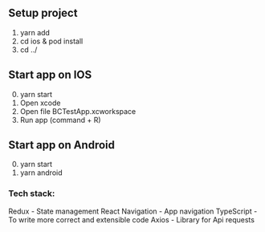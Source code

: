 ## Setup project
1. yarn add
2. cd ios & pod install
3. cd ../

## Start app on IOS
0. yarn start
1. Open xcode
2. Open file BCTestApp.xcworkspace
3. Run app (command + R)

## Start app on Android
0. yarn start
1. yarn android

### Tech stack:
Redux - State management
React Navigation - App navigation
TypeScript - To write more correct and extensible code
Axios - Library for Api requests
